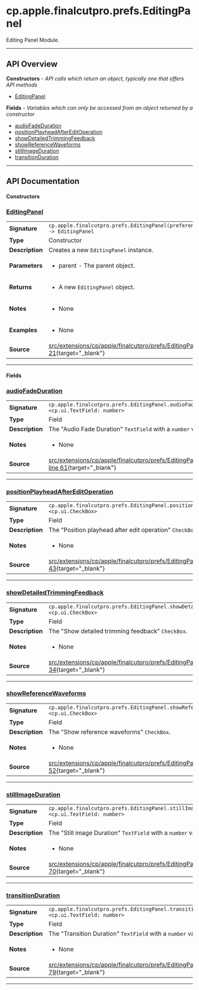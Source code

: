 # cp.apple.finalcutpro.prefs.EditingPanel

Editing Panel Module.

---

## API Overview
**Constructors** - _API calls which return an object, typically one that offers API methods_
 * [EditingPanel](#editingpanel)

**Fields** - _Variables which can only be accessed from an object returned by a constructor_
 * [audioFadeDuration](#audiofadeduration)
 * [positionPlayheadAfterEditOperation](#positionplayheadaftereditoperation)
 * [showDetailedTrimmingFeedback](#showdetailedtrimmingfeedback)
 * [showReferenceWaveforms](#showreferencewaveforms)
 * [stillImageDuration](#stillimageduration)
 * [transitionDuration](#transitionduration)


---

## API Documentation

#### Constructors


### [EditingPanel](#editingpanel)

|                                             |                                                                                     |
| --------------------------------------------|-------------------------------------------------------------------------------------|
| **Signature**                               | `cp.apple.finalcutpro.prefs.EditingPanel(preferencesDialog) -> EditingPanel`                                                                    |
| **Type**                                    | Constructor                                                                     |
| **Description**                             | Creates a new `EditingPanel` instance.                                                                     |
| **Parameters**                              | <ul><li>parent - The parent object.</li></ul> |
| **Returns**                                 | <ul><li>A new `EditingPanel` object.</li></ul>          |
| **Notes**                                   | <ul><li>None</li></ul> |
| **Examples**                                | <ul><li>None</li></ul> |
| **Source**                                  | [src/extensions/cp/apple/finalcutpro/prefs/EditingPanel.lua line 21](https://github.com/CommandPost/CommandPost/blob/develop/src/extensions/cp/apple/finalcutpro/prefs/EditingPanel.lua#L21){target="_blank"} |

---

#### Fields


### [audioFadeDuration](#audiofadeduration)

|                                             |                                                                                     |
| --------------------------------------------|-------------------------------------------------------------------------------------|
| **Signature**                               | `cp.apple.finalcutpro.prefs.EditingPanel.audioFadeDuration <cp.ui.TextField: number>`                                                                    |
| **Type**                                    | Field                                                                     |
| **Description**                             | The "Audio Fade Duration" `TextField` with a `number` value.                                                                     |
| **Notes**                                   | <ul><li>None</li></ul> |
| **Source**                                  | [src/extensions/cp/apple/finalcutpro/prefs/EditingPanel.lua line 61](https://github.com/CommandPost/CommandPost/blob/develop/src/extensions/cp/apple/finalcutpro/prefs/EditingPanel.lua#L61){target="_blank"} |

---


### [positionPlayheadAfterEditOperation](#positionplayheadaftereditoperation)

|                                             |                                                                                     |
| --------------------------------------------|-------------------------------------------------------------------------------------|
| **Signature**                               | `cp.apple.finalcutpro.prefs.EditingPanel.positionPlayheadAfterEditOperation <cp.ui.CheckBox>`                                                                    |
| **Type**                                    | Field                                                                     |
| **Description**                             | The "Position playhead after edit operation" `CheckBox`.                                                                     |
| **Notes**                                   | <ul><li>None</li></ul> |
| **Source**                                  | [src/extensions/cp/apple/finalcutpro/prefs/EditingPanel.lua line 43](https://github.com/CommandPost/CommandPost/blob/develop/src/extensions/cp/apple/finalcutpro/prefs/EditingPanel.lua#L43){target="_blank"} |

---


### [showDetailedTrimmingFeedback](#showdetailedtrimmingfeedback)

|                                             |                                                                                     |
| --------------------------------------------|-------------------------------------------------------------------------------------|
| **Signature**                               | `cp.apple.finalcutpro.prefs.EditingPanel.showDetailedTrimmingFeedback <cp.ui.CheckBox>`                                                                    |
| **Type**                                    | Field                                                                     |
| **Description**                             | The "Show detailed trimming feedback" `CheckBox`.                                                                     |
| **Notes**                                   | <ul><li>None</li></ul> |
| **Source**                                  | [src/extensions/cp/apple/finalcutpro/prefs/EditingPanel.lua line 34](https://github.com/CommandPost/CommandPost/blob/develop/src/extensions/cp/apple/finalcutpro/prefs/EditingPanel.lua#L34){target="_blank"} |

---


### [showReferenceWaveforms](#showreferencewaveforms)

|                                             |                                                                                     |
| --------------------------------------------|-------------------------------------------------------------------------------------|
| **Signature**                               | `cp.apple.finalcutpro.prefs.EditingPanel.showReferenceWaveforms <cp.ui.CheckBox>`                                                                    |
| **Type**                                    | Field                                                                     |
| **Description**                             | The "Show reference waveforms" `CheckBox`.                                                                     |
| **Notes**                                   | <ul><li>None</li></ul> |
| **Source**                                  | [src/extensions/cp/apple/finalcutpro/prefs/EditingPanel.lua line 52](https://github.com/CommandPost/CommandPost/blob/develop/src/extensions/cp/apple/finalcutpro/prefs/EditingPanel.lua#L52){target="_blank"} |

---


### [stillImageDuration](#stillimageduration)

|                                             |                                                                                     |
| --------------------------------------------|-------------------------------------------------------------------------------------|
| **Signature**                               | `cp.apple.finalcutpro.prefs.EditingPanel.stillImageDuration <cp.ui.TextField: number>`                                                                    |
| **Type**                                    | Field                                                                     |
| **Description**                             | The "Still image Duration" `TextField` with a `number` value.                                                                     |
| **Notes**                                   | <ul><li>None</li></ul> |
| **Source**                                  | [src/extensions/cp/apple/finalcutpro/prefs/EditingPanel.lua line 70](https://github.com/CommandPost/CommandPost/blob/develop/src/extensions/cp/apple/finalcutpro/prefs/EditingPanel.lua#L70){target="_blank"} |

---


### [transitionDuration](#transitionduration)

|                                             |                                                                                     |
| --------------------------------------------|-------------------------------------------------------------------------------------|
| **Signature**                               | `cp.apple.finalcutpro.prefs.EditingPanel.transitionDuration <cp.ui.TextField: number>`                                                                    |
| **Type**                                    | Field                                                                     |
| **Description**                             | The "Transition Duration" `TextField` with a `number` value.                                                                     |
| **Notes**                                   | <ul><li>None</li></ul> |
| **Source**                                  | [src/extensions/cp/apple/finalcutpro/prefs/EditingPanel.lua line 79](https://github.com/CommandPost/CommandPost/blob/develop/src/extensions/cp/apple/finalcutpro/prefs/EditingPanel.lua#L79){target="_blank"} |

---

